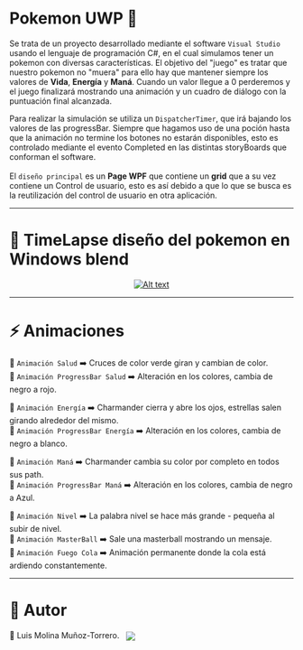 # Pokemon  UWP 👾 
Se trata de un proyecto desarrollado mediante el software `Visual Studio` usando el lenguaje de programación C#, en el cual simulamos tener un pokemon con diversas características.
El objetivo del "juego" es tratar que nuestro pokemon no "muera" para ello hay que mantener siempre los valores de <b>Vida</b>, <b>Energía</b> y <b>Maná</b>. Cuando un valor llegue a 0 perderemos y el juego finalizará mostrando una animación y un cuadro de diálogo con la puntuación final alcanzada.

Para realizar la simulación se utiliza un `DispatcherTimer`, que irá bajando los valores de las progressBar. Siempre que hagamos uso de una poción hasta que la animación no termine los botones no estarán disponibles, esto es controlado mediante el evento Completed en las distintas storyBoards que conforman el software.</br> </br>
El `diseño principal` es un <b>Page WPF</b> que contiene un <b>grid</b> que a su vez contiene un Control de usuario, esto es así debido a que lo que se busca es la reutilización del control de usuario en otra aplicación.

***
# 📸 TimeLapse diseño del pokemon en Windows blend
<p align="center">
  <a href="https://www.youtube.com/watch?v=utnEfus11KE">
    <img src="https://img.youtube.com/vi/utnEfus11KE/0.jpg" alt="Alt text">
  </a>
</p>

***
# ⚡️ Animaciones
🔸 `Animación Salud` ➡️ Cruces de color verde giran y cambian de color. </br>
🔸 `Animación ProgressBar Salud` ➡️ Alteración en los colores, cambia de negro a rojo.

🔸 `Animación Energía` ➡️ Charmander cierra y abre los ojos, estrellas salen girando alrededor del mismo. </br>
🔸 `Animación ProgressBar Energía` ➡️ Alteración en los colores, cambia de negro a blanco.

🔸 `Animación Maná` ➡️ Charmander cambia su color por completo en todos sus path. </br>
🔸 `Animación ProgressBar Maná` ➡️ Alteración en los colores, cambia de negro a Azul.

🔸 `Animación Nivel` ➡️ La palabra nivel se hace más grande - pequeña al subir de nivel. </br>
🔸 `Animación MasterBall` ➡️ Sale una masterball mostrando un mensaje. </br>
🔸 `Animación Fuego Cola` ➡️ Animación permanente donde la cola está ardiendo constantemente.

***
# 🧩 Autor

🔹 Luis Molina Muñoz-Torrero.&nbsp;&nbsp; <a title="Luis Molina Muñoz-Torrero" href="https://www.linkedin.com/in/luis-molina-mu%C3%B1oz-torrero-45829014a">
  <img align="center" src="https://img.shields.io/badge/LinkedIn-0077B5?style=for-the-badge&logo=linkedin&logoColor=white">      
 </a> 
